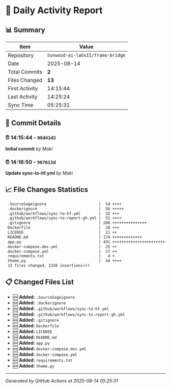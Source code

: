 # 📅 Daily Activity Report

## 📊 Summary
| Item | Value |
|------|-------|
| Repository | `Sunwood-ai-labsII/frame-bridge` |
| Date | 2025-08-14 |
| Total Commits | **2** |
| Files Changed | **13** |
| First Activity | 14:15:44 |
| Last Activity | 14:25:24 |
| Sync Time | 05:25:31 |

## 📝 Commit Details

### ⏰ 14:15:44 - `08d41d2`
**Initial commit**
*by Maki*

### ⏰ 14:16:50 - `967613d`
**Update sync-to-hf.yml**
*by Maki*

## 📈 File Changes Statistics

```diff
 .SourceSageignore                       |  54 ++++
 .dockerignore                           |  56 +++++
 .github/workflows/sync-to-hf.yml        |  32 +++
 .github/workflows/sync-to-report-gh.yml |  52 ++++
 .gitignore                              | 208 +++++++++++++++
 Dockerfile                              |  28 +++
 LICENSE                                 |  21 ++
 README.md                               | 174 +++++++++++++
 app.py                                  | 431 ++++++++++++++++++++++++++++++++
 docker-compose.dev.yml                  |  25 ++
 docker-compose.yml                      |  27 ++
 requirements.txt                        |   4 +
 theme.py                                |  44 ++++
 13 files changed, 1156 insertions(+)
```

## 📋 Changed Files List

- 🆕 **Added:** `.SourceSageignore`
- 🆕 **Added:** `.dockerignore`
- 🆕 **Added:** `.github/workflows/sync-to-hf.yml`
- 🆕 **Added:** `.github/workflows/sync-to-report-gh.yml`
- 🆕 **Added:** `.gitignore`
- 🆕 **Added:** `Dockerfile`
- 🆕 **Added:** `LICENSE`
- 🆕 **Added:** `README.md`
- 🆕 **Added:** `app.py`
- 🆕 **Added:** `docker-compose.dev.yml`
- 🆕 **Added:** `docker-compose.yml`
- 🆕 **Added:** `requirements.txt`
- 🆕 **Added:** `theme.py`

---
*Generated by GitHub Actions at 2025-08-14 05:25:31*
